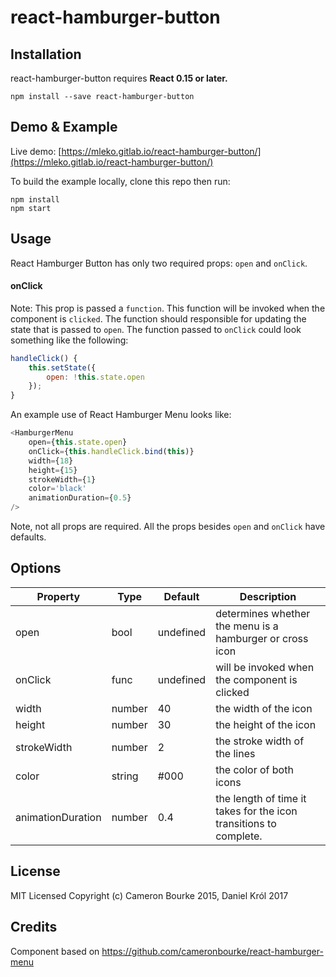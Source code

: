 # react-hamburger-button

## Installation

react-hamburger-button requires **React 0.15 or later.**

```
npm install --save react-hamburger-button
```

## Demo & Example

Live demo: [https://mleko.gitlab.io/react-hamburger-button/](https://mleko.gitlab.io/react-hamburger-button/)

To build the example locally, clone this repo then run:

```
npm install
npm start
```

## Usage

React Hamburger Button has only two required props: `open` and `onClick`.

#### onClick

Note: This prop is passed a `function`. This function will be invoked when the component is `clicked`. The function should responsible for updating the state that is passed to `open`. The function passed to `onClick` could look something like the following:

```js
handleClick() {
	this.setState({
		open: !this.state.open
	});
}
```

An example use of React Hamburger Menu looks like:

```js
<HamburgerMenu
	open={this.state.open}
	onClick={this.handleClick.bind(this)}
	width={18}
	height={15}
	strokeWidth={1}
	color='black'
	animationDuration={0.5}
/>
```

Note, not all props are required. All the props besides `open` and `onClick` have defaults.

## Options

Property  | Type | Default | Description
------------- | ------------- | --------- | ----------
open            | bool   | undefined | determines whether the menu is a hamburger or cross icon
onClick       | func   | undefined | will be invoked when the component is clicked
width             | number | 40        | the width of the icon
height            | number | 30        | the height of the icon
strokeWidth       | number | 2         | the stroke width of the lines
color             | string | #000      | the color of both icons
animationDuration | number | 0.4       | the length of time it takes for the icon transitions to complete.

## License

MIT Licensed Copyright (c) Cameron Bourke 2015, Daniel Król 2017

## Credits

Component based on https://github.com/cameronbourke/react-hamburger-menu
